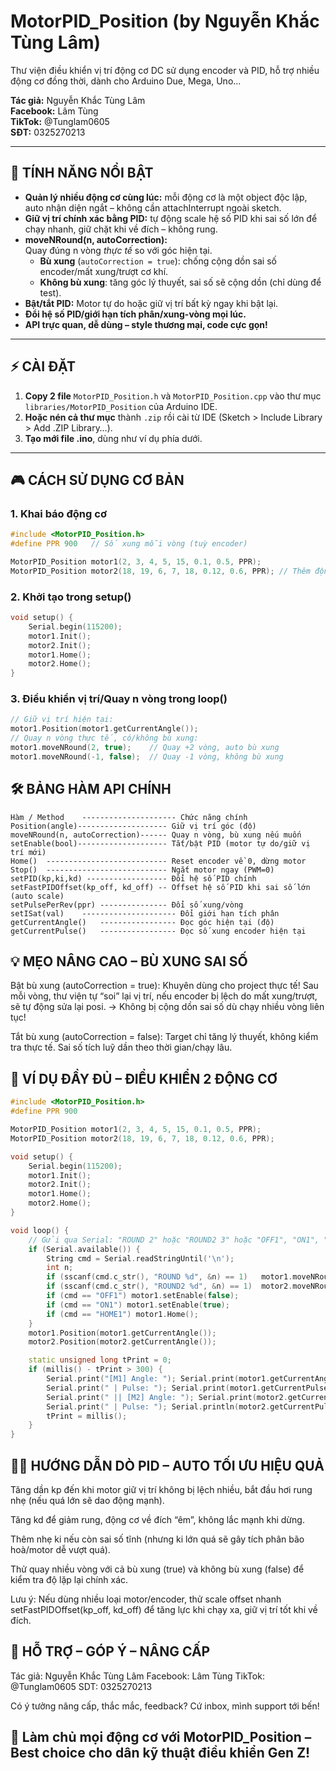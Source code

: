 # MotorPID_Position (by Nguyễn Khắc Tùng Lâm)

Thư viện điều khiển vị trí động cơ DC sử dụng encoder và PID, hỗ trợ nhiều động cơ đồng thời, dành cho Arduino Due, Mega, Uno...

**Tác giả:** Nguyễn Khắc Tùng Lâm  
**Facebook:** Lâm Tùng  
**TikTok:** @Tunglam0605  
**SĐT:** 0325270213  

---

## 🚗 TÍNH NĂNG NỔI BẬT

- **Quản lý nhiều động cơ cùng lúc:** mỗi động cơ là một object độc lập, auto nhận diện ngắt – không cần attachInterrupt ngoài sketch.
- **Giữ vị trí chính xác bằng PID:** tự động scale hệ số PID khi sai số lớn để chạy nhanh, giữ chặt khi về đích – không rung.
- **moveNRound(n, autoCorrection):**  
  Quay đúng n vòng _thực tế_ so với góc hiện tại.
  - **Bù xung** (`autoCorrection = true`): chống cộng dồn sai số encoder/mất xung/trượt cơ khí.
  - **Không bù xung**: tăng góc lý thuyết, sai số sẽ cộng dồn (chỉ dùng để test).
- **Bật/tắt PID:** Motor tự do hoặc giữ vị trí bất kỳ ngay khi bật lại.
- **Đổi hệ số PID/giới hạn tích phân/xung-vòng mọi lúc.**
- **API trực quan, dễ dùng – style thương mại, code cực gọn!**

---

## ⚡️ CÀI ĐẶT

1. **Copy 2 file** `MotorPID_Position.h` và `MotorPID_Position.cpp` vào thư mục `libraries/MotorPID_Position` của Arduino IDE.
2. **Hoặc nén cả thư mục** thành `.zip` rồi cài từ IDE (Sketch > Include Library > Add .ZIP Library…).
3. **Tạo mới file .ino**, dùng như ví dụ phía dưới.

---

## 🎮 CÁCH SỬ DỤNG CƠ BẢN

### 1. **Khai báo động cơ**
```cpp
#include <MotorPID_Position.h>
#define PPR 900   // Số xung mỗi vòng (tuỳ encoder)

MotorPID_Position motor1(2, 3, 4, 5, 15, 0.1, 0.5, PPR);
MotorPID_Position motor2(18, 19, 6, 7, 18, 0.12, 0.6, PPR); // Thêm động cơ tuỳ thích
```
### 2. **Khởi tạo trong setup()**
```cpp
void setup() {
    Serial.begin(115200);
    motor1.Init();
    motor2.Init();
    motor1.Home();
    motor2.Home();
}
```
### 3. **Điều khiển vị trí/Quay n vòng trong loop()**
```cpp
// Giữ vị trí hiện tại:
motor1.Position(motor1.getCurrentAngle());
// Quay n vòng thực tế, có/không bù xung:
motor1.moveNRound(2, true);    // Quay +2 vòng, auto bù xung
motor1.moveNRound(-1, false);  // Quay -1 vòng, không bù xung
```
## 🛠️ BẢNG HÀM API CHÍNH
```
Hàm / Method	--------------------- Chức năng chính
Position(angle)--------------------	Giữ vị trí góc (độ)
moveNRound(n, autoCorrection)------	Quay n vòng, bù xung nếu muốn
setEnable(bool)--------------------	Tắt/bật PID (motor tự do/giữ vị trí mới)
Home()	--------------------------- Reset encoder về 0, dừng motor
Stop()	--------------------------- Ngắt motor ngay (PWM=0)
setPID(kp,ki,kd) ------------------	Đổi hệ số PID chính
setFastPIDOffset(kp_off, kd_off) -- Offset hệ số PID khi sai số lớn (auto scale)
setPulsePerRev(ppr)	--------------- Đổi số xung/vòng
setISat(val)	--------------------- Đổi giới hạn tích phân
getCurrentAngle()	----------------- Đọc góc hiện tại (độ)
getCurrentPulse()	----------------- Đọc số xung encoder hiện tại
```
## 💡 MẸO NÂNG CAO – BÙ XUNG SAI SỐ
Bật bù xung (autoCorrection = true):
Khuyên dùng cho project thực tế!
Sau mỗi vòng, thư viện tự “soi” lại vị trí, nếu encoder bị lệch do mất xung/trượt, sẽ tự động sửa lại posi.
→ Không bị cộng dồn sai số dù chạy nhiều vòng liên tục!

Tắt bù xung (autoCorrection = false):
Target chỉ tăng lý thuyết, không kiểm tra thực tế. Sai số tích luỹ dần theo thời gian/chạy lâu.

## 🚩 VÍ DỤ ĐẦY ĐỦ – ĐIỀU KHIỂN 2 ĐỘNG CƠ
```cpp
#include <MotorPID_Position.h>
#define PPR 900

MotorPID_Position motor1(2, 3, 4, 5, 15, 0.1, 0.5, PPR);
MotorPID_Position motor2(18, 19, 6, 7, 18, 0.12, 0.6, PPR);

void setup() {
    Serial.begin(115200);
    motor1.Init();
    motor2.Init();
    motor1.Home();
    motor2.Home();
}

void loop() {
    // Gửi qua Serial: "ROUND 2" hoặc "ROUND2 3" hoặc "OFF1", "ON1", "HOME1"
    if (Serial.available()) {
        String cmd = Serial.readStringUntil('\n');
        int n;
        if (sscanf(cmd.c_str(), "ROUND %d", &n) == 1)   motor1.moveNRound(n, true);
        if (sscanf(cmd.c_str(), "ROUND2 %d", &n) == 1)  motor2.moveNRound(n, true);
        if (cmd == "OFF1") motor1.setEnable(false);
        if (cmd == "ON1") motor1.setEnable(true);
        if (cmd == "HOME1") motor1.Home();
    }
    motor1.Position(motor1.getCurrentAngle());
    motor2.Position(motor2.getCurrentAngle());

    static unsigned long tPrint = 0;
    if (millis() - tPrint > 300) {
        Serial.print("[M1] Angle: "); Serial.print(motor1.getCurrentAngle(), 1);
        Serial.print(" | Pulse: "); Serial.print(motor1.getCurrentPulse());
        Serial.print(" || [M2] Angle: "); Serial.print(motor2.getCurrentAngle(), 1);
        Serial.print(" | Pulse: "); Serial.println(motor2.getCurrentPulse());
        tPrint = millis();
    }
}
```
## 🧑‍🔬 HƯỚNG DẪN DÒ PID – AUTO TỐI ƯU HIỆU QUẢ
Tăng dần kp đến khi motor giữ vị trí không bị lệch nhiều, bắt đầu hơi rung nhẹ (nếu quá lớn sẽ dao động mạnh).

Tăng kd để giảm rung, động cơ về đích “êm”, không lắc mạnh khi dừng.

Thêm nhẹ ki nếu còn sai số tĩnh (nhưng ki lớn quá sẽ gây tích phân bão hoà/motor dễ vượt quá).

Thử quay nhiều vòng với cả bù xung (true) và không bù xung (false) để kiểm tra độ lặp lại chính xác.

Lưu ý: Nếu dùng nhiều loại motor/encoder, thử scale offset nhanh setFastPIDOffset(kp_off, kd_off) để tăng lực khi chạy xa, giữ vị trí tốt khi về đích.

## 📱 HỖ TRỢ – GÓP Ý – NÂNG CẤP
Tác giả: Nguyễn Khắc Tùng Lâm
Facebook: Lâm Tùng
TikTok: @Tunglam0605
SDT: 0325270213

Có ý tưởng nâng cấp, thắc mắc, feedback? Cứ inbox, mình support tới bến!

## 🚀 Làm chủ mọi động cơ với MotorPID_Position – Best choice cho dân kỹ thuật điều khiển Gen Z!
